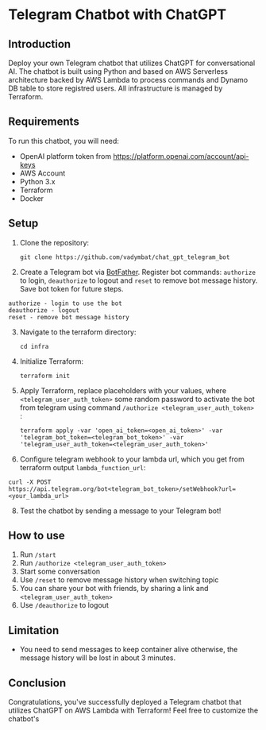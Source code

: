 # Telegram Chatbot with ChatGPT

## Introduction

Deploy your own Telegram chatbot that utilizes ChatGPT for conversational AI. The chatbot is built using Python and based on AWS Serverless architecture backed by AWS Lambda to process commands and Dynamo DB table to store registred users. All infrastructure is managed by Terraform.

## Requirements

To run this chatbot, you will need:
- OpenAI platform token from https://platform.openai.com/account/api-keys
- AWS Account
- Python 3.x
- Terraform
- Docker

## Setup

1. Clone the repository:

   ```
   git clone https://github.com/vadymbat/chat_gpt_telegram_bot
   ```

2. Create a Telegram bot via [BotFather](https://core.telegram.org/bots#creating-a-new-bot). Register bot commands: `authorize` to login, `deauthorize` to logout and `reset` to remove bot message history. Save bot token for future steps.
```
authorize - login to use the bot
deauthorize - logout
reset - remove bot message history

```
3. Navigate to the terraform directory:

   ```
   cd infra
   ```

4. Initialize Terraform:

   ```
   terraform init
   ```

6. Apply Terraform, replace placeholders with your values, where `<telegram_user_auth_token>` some random password to activate the bot from telegram using command `/authorize <telegram_user_auth_token> `:

   ```
   terraform apply -var 'open_ai_token=<open_ai_token>' -var 'telegram_bot_token=<telegram_bot_token>' -var 'telegram_user_auth_token=<telegram_user_auth_token>'
   ```

7. Configure telegram webhook to your lambda url, which you get from terraform output `lambda_function_url`:
```
curl -X POST https://api.telegram.org/bot<telegram_bot_token>/setWebhook?url=<your_lambda_url>
```
8. Test the chatbot by sending a message to your Telegram bot!

## How to use
1. Run `/start`
2. Run `/authorize <telegram_user_auth_token>`
3. Start some conversation
4. Use `/reset` to remove message history when switching topic
5. You can share your bot with friends, by sharing a link and `<telegram_user_auth_token>`
6. Use `/deauthorize` to logout
## Limitation
- You need to send messages to keep container alive otherwise, the message history will be lost in about 3 minutes.

## Conclusion

Congratulations, you've successfully deployed a Telegram chatbot that utilizes ChatGPT on AWS Lambda with Terraform! Feel free to customize the chatbot's